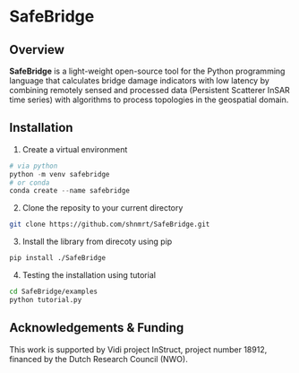 # SafeBridge

## Overview

**SafeBridge** is a light-weight open-source tool for the Python programming language that calculates bridge damage indicators with low latency by combining remotely sensed and processed data (Persistent Scatterer InSAR time series) with algorithms to process topologies in the geospatial domain. 

## Installation

1. Create a virtual environment
```python
# via python
python -m venv safebridge
# or conda
conda create --name safebridge
```
2. Clone the reposity to your current directory
```bash
git clone https://github.com/shnmrt/SafeBridge.git
```
3. Install the library from direcoty using pip
```bash
pip install ./SafeBridge
```
4. Testing the installation using tutorial
```bash
cd SafeBridge/examples
python tutorial.py
```

## Acknowledgements & Funding

This work is supported by Vidi project InStruct, project number 18912, financed by the Dutch Research Council (NWO).
